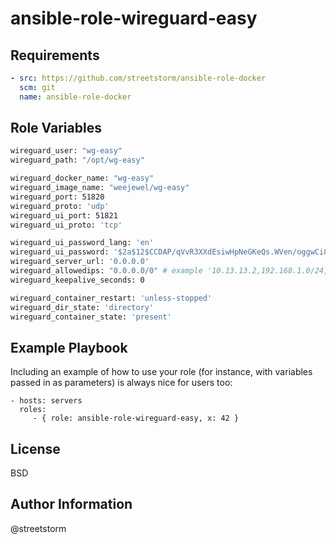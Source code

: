 ansible-role-wireguard-easy
=========

Requirements
------------

```yaml
- src: https://github.com/streetstorm/ansible-role-docker
  scm: git
  name: ansible-role-docker
```

Role Variables
--------------

```bash
wireguard_user: "wg-easy"
wireguard_path: "/opt/wg-easy"

wireguard_docker_name: "wg-easy"
wireguard_image_name: "weejewel/wg-easy"
wireguard_port: 51820
wireguard_proto: 'udp'
wireguard_ui_port: 51821
wireguard_ui_proto: 'tcp'

wireguard_ui_password_lang: 'en'
wireguard_ui_password: '$2a$12$CCDAP/qVvR3XXdEsiwHpNeGKeQs.WVen/oggwCi8.y05M/lQWwdxW' # PasswordWG # Для генерации hash пароля: docker run -it ghcr.io/wg-easy/wg-easy wgpw PasswordWG
wireguard_server_url: '0.0.0.0'
wireguard_allowedips: "0.0.0.0/0" # example '10.13.13.2,192.168.1.0/24,192.168.2.0/24'
wireguard_keepalive_seconds: 0

wireguard_container_restart: 'unless-stopped'
wireguard_dir_state: 'directory'
wireguard_container_state: 'present'
```

Example Playbook
----------------

Including an example of how to use your role (for instance, with variables
passed in as parameters) is always nice for users too:

    - hosts: servers
      roles:
         - { role: ansible-role-wireguard-easy, x: 42 }

License
-------

BSD

Author Information
------------------

@streetstorm
